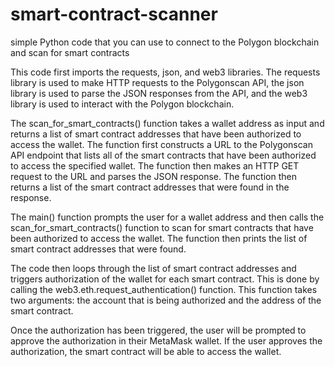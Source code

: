 # smart-contract-scanner
simple Python code that you can use to connect to the Polygon blockchain and scan for smart contracts

This code first imports the requests, json, and web3 libraries. The requests library is used to make HTTP requests to the Polygonscan API, the json library is used to parse the JSON responses from the API, and the web3 library is used to interact with the Polygon blockchain.

The scan_for_smart_contracts() function takes a wallet address as input and returns a list of smart contract addresses that have been authorized to access the wallet. The function first constructs a URL to the Polygonscan API endpoint that lists all of the smart contracts that have been authorized to access the specified wallet. The function then makes an HTTP GET request to the URL and parses the JSON response. The function then returns a list of the smart contract addresses that were found in the response.

The main() function prompts the user for a wallet address and then calls the scan_for_smart_contracts() function to scan for smart contracts that have been authorized to access the wallet. The function then prints the list of smart contract addresses that were found.

The code then loops through the list of smart contract addresses and triggers authorization of the wallet for each smart contract. This is done by calling the web3.eth.request_authentication() function. This function takes two arguments: the account that is being authorized and the address of the smart contract.

Once the authorization has been triggered, the user will be prompted to approve the authorization in their MetaMask wallet. If the user approves the authorization, the smart contract will be able to access the wallet.
